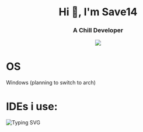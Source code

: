 <div align="center">
<h1 align="center">Hi 👋, I'm Save14</h1>
<h3 align="center">A Chill Developer</h3>

<p align="center">
  <a href="https://skillicons.dev">
    <img src="https://skillicons.dev/icons?i=java,rust,javascript,html,css,windows" />
  </a>
</p>

</div>

# OS
Windows (planning to switch to arch)

# IDEs i use:
![Typing SVG](https://readme-typing-svg.herokuapp.com?font=Arial&color=%2336BCF7&lines=Eclipse;IntelliJ+Idea;Visual+Studio+Code;Sublime+Text)
